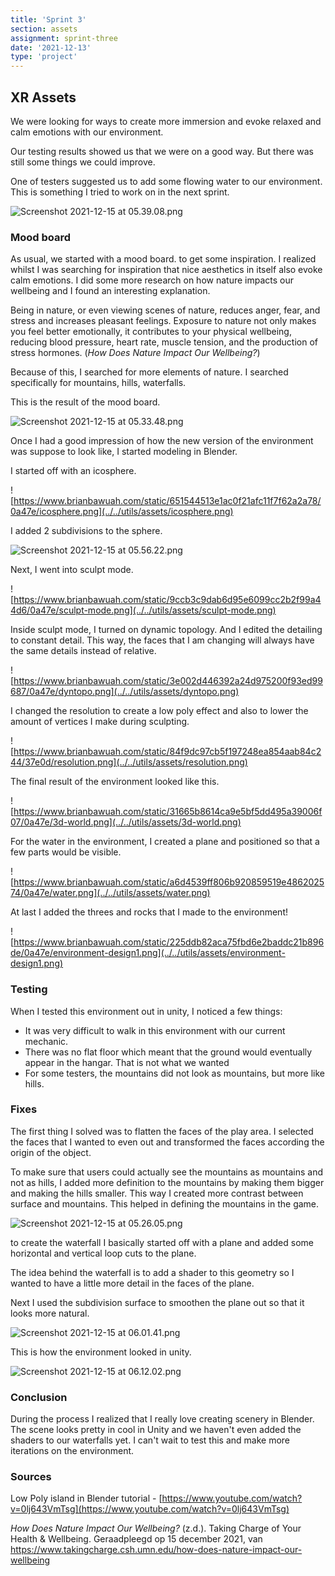 ```yaml
---
title: 'Sprint 3'
section: assets
assignment: sprint-three
date: '2021-12-13'
type: 'project'
---
```


<h2>XR Assets</h2>

We were looking for ways to create more immersion and evoke relaxed and calm emotions with our environment.

Our testing results showed us that we were on a good way. But there was still some things we could improve.

One of testers suggested us to add some flowing water to our environment. This is something I tried to work on in the next sprint.

![Screenshot 2021-12-15 at 05.39.08.png](../../utils/assets/testing.png)

### Mood board

As usual, we started with a mood board. to get some inspiration. I realized whilst I was searching for inspiration that nice aesthetics in itself also evoke calm emotions. I did some more research on how nature impacts our wellbeing and I found an interesting explanation.

Being in nature, or even viewing scenes of nature, reduces anger, fear, and stress and increases pleasant feelings. Exposure to nature not only makes you feel better emotionally, it contributes to your physical wellbeing, reducing blood pressure, heart rate, muscle tension, and the production of stress hormones. (_How Does Nature Impact Our Wellbeing?_)

Because of this, I searched for more elements of nature. I searched specifically for mountains, hills, waterfalls.

This is the result of the mood board.

![Screenshot 2021-12-15 at 05.33.48.png](../../utils/assets/moodboard-environment.png)

Once I had a good impression of how the new version of the environment was suppose to look like, I started modeling in Blender.

I started off with an icosphere.

![https://www.brianbawuah.com/static/651544513e1ac0f21afc11f7f62a2a78/0a47e/icosphere.png](../../utils/assets/icosphere.png)

I added 2 subdivisions to the sphere.

![Screenshot 2021-12-15 at 05.56.22.png](../../utils/assets/subdivisions-icosphere.png)

Next, I went into sculpt mode.

![https://www.brianbawuah.com/static/9ccb3c9dab6d95e6099cc2b2f99a44d6/0a47e/sculpt-mode.png](../../utils/assets/sculpt-mode.png)

Inside sculpt mode, I turned on dynamic topology. And I edited the
detailing to constant detail. This way, the faces that I am changing
will always have the same details instead of relative.

![https://www.brianbawuah.com/static/3e002d446392a24d975200f93ed99687/0a47e/dyntopo.png](../../utils/assets/dyntopo.png)

I changed the resolution to create a low poly effect and also to lower the amount of vertices I make during sculpting.

![https://www.brianbawuah.com/static/84f9dc97cb5f197248ea854aab84c244/37e0d/resolution.png](../../utils/assets/resolution.png)

The final result of the environment looked like this.

![https://www.brianbawuah.com/static/31665b8614ca9e5bf5dd495a39006f07/0a47e/3d-world.png](../../utils/assets/3d-world.png)

For the water in the environment, I created a plane and positioned so that a few parts would be visible.

![https://www.brianbawuah.com/static/a6d4539ff806b920859519e486202574/0a47e/water.png](../../utils/assets/water.png)

At last I added the threes and rocks that I made to the environment!

![https://www.brianbawuah.com/static/225ddb82aca75fbd6e2baddc21b896de/0a47e/environment-design1.png](../../utils/assets/environment-design1.png)

### Testing

When I tested this environment out in unity, I noticed a few things:

- It was very difficult to walk in this environment with our current mechanic.
- There was no flat floor which meant that the ground would eventually appear in the hangar. That is not what we wanted
- For some testers, the mountains did not look as mountains, but more like hills.

### Fixes

The first thing I solved was to flatten the faces of the play area. I selected the faces that I wanted to even out and transformed the faces according the origin of the object.

To make sure that users could actually see the mountains as mountains and not as hills, I added more definition to the mountains by making them bigger and making the hills smaller. This way I created more contrast between surface and mountains. This helped in defining the mountains in the game.

![Screenshot 2021-12-15 at 05.26.05.png](../../utils/assets/flat-surface-environment.png)

to create the waterfall I basically started off with a plane and added some horizontal and vertical loop cuts to the plane.

The idea behind the waterfall is to add a shader to this geometry so I wanted to have a little more detail in the faces of the plane.

Next I used the subdivision surface to smoothen the plane out so that it looks more natural.

![Screenshot 2021-12-15 at 06.01.41.png](../../utils/assets/waterfall.png)

This is how the environment looked in unity.

![Screenshot 2021-12-15 at 06.12.02.png](../../utils/assets/scene-unity.png)

### Conclusion

During the process I realized that I really love creating scenery in Blender. The scene looks pretty in cool in Unity and we haven't even added the shaders to our waterfalls yet. I can't wait to test this and make more iterations on the environment.

### Sources

Low Poly island in Blender tutorial - [https://www.youtube.com/watch?v=0lj643VmTsg](https://www.youtube.com/watch?v=0lj643VmTsg)

_How Does Nature Impact Our Wellbeing?_ (z.d.). Taking Charge of Your Health & Wellbeing. Geraadpleegd op 15 december 2021, van https://www.takingcharge.csh.umn.edu/how-does-nature-impact-our-wellbeing
